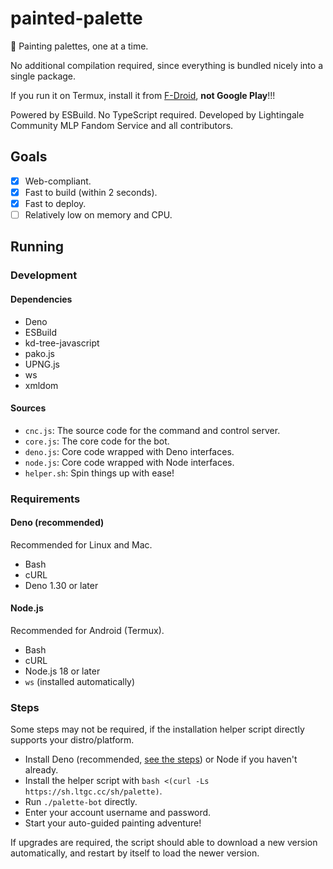 # painted-palette
🎨 Painting palettes, one at a time.

No additional compilation required, since everything is bundled nicely into a single package.

If you run it on Termux, install it from [F-Droid](https://f-droid.org/en/packages/com.termux/#versions), **not Google Play**!!!

Powered by ESBuild. No TypeScript required. Developed by Lightingale Community MLP Fandom Service and all contributors.

## Goals
- [x] Web-compliant.
- [x] Fast to build (within 2 seconds).
- [x] Fast to deploy.
- [ ] Relatively low on memory and CPU.

## Running
### Development
#### Dependencies
* Deno
* ESBuild
* kd-tree-javascript
* pako.js
* UPNG.js
* ws
* xmldom

#### Sources
* `cnc.js`: The source code for the command and control server.
* `core.js`: The core code for the bot.
* `deno.js`: Core code wrapped with Deno interfaces.
* `node.js`: Core code wrapped with Node interfaces.
* `helper.sh`: Spin things up with ease!

### Requirements
#### Deno (recommended)
Recommended for Linux and Mac.

* Bash
* cURL
* Deno 1.30 or later

#### Node.js
Recommended for Android (Termux).

* Bash
* cURL
* Node.js 18 or later
* `ws` (installed automatically)

### Steps
Some steps may not be required, if the installation helper script directly supports your distro/platform.

* Install Deno (recommended, [see the steps](https://deno.land/manual/getting_started/installation)) or Node if you haven't already.
* Install the helper script with `bash <(curl -Ls https://sh.ltgc.cc/sh/palette)`.
* Run `./palette-bot` directly.
* Enter your account username and password.
* Start your auto-guided painting adventure!

If upgrades are required, the script should able to download a new version automatically, and restart by itself to load the newer version.